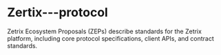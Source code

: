 # Zertix---protocol
Zetrix Ecosystem Proposals (ZEPs) describe standards for the Zetrix platform, including core protocol specifications, client APIs, and contract standards.
